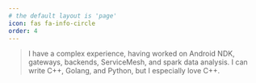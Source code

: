 ```yaml
---
# the default layout is 'page'
icon: fas fa-info-circle
order: 4
---
```


> I have a complex experience, having worked on Android NDK, gateways, backends, ServiceMesh, and spark data analysis. I can write C++, Golang, and Python, but I especially love C++.
